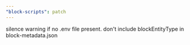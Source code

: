 ```yaml
---
"block-scripts": patch
---
```


silence warning if no .env file present. don't include blockEntityType in block-metadata.json
